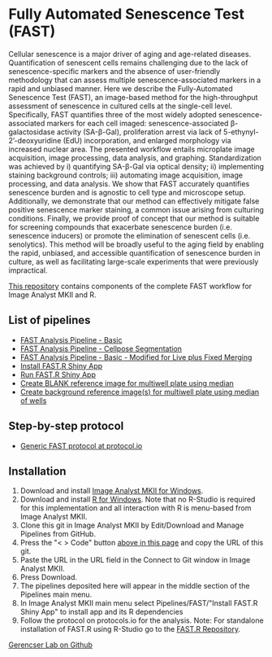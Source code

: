 # Fully Automated Senescence Test (FAST)

Cellular senescence is a major driver of aging and age-related diseases. Quantification of senescent cells remains challenging due to the lack of senescence-specific markers and the absence of user-friendly methodology that can assess multiple senescence-associated markers in a rapid and unbiased manner. Here we describe the Fully-Automated Senescence Test (FAST), an image-based method for the high-throughput assessment of senescence in cultured cells at the single-cell level. Specifically, FAST quantifies three of the most widely adopted senescence-associated markers for each cell imaged: senescence-associated β-galactosidase activity (SA-β-Gal), proliferation arrest via lack of 5-ethynyl-2’-deoxyuridine (EdU) incorporation, and enlarged morphology via increased nuclear area. The presented workflow entails microplate image acquisition, image processing, data analysis, and graphing. Standardization was achieved by i) quantifying SA-β-Gal via optical density; ii) implementing staining background controls; iii) automating image acquisition, image processing, and data analysis. We show that FAST accurately quantifies senescence burden and is agnostic to cell type and microscope setup. Additionally, we demonstrate that our method can effectively mitigate false positive senescence marker staining, a common issue arising from culturing conditions. Finally, we provide proof of concept that our method is suitable for screening compounds that exacerbate senescence burden (i.e. senescence inducers) or promote the elimination of senescent cells (i.e. senolytics). This method will be broadly useful to the aging field by enabling the rapid, unbiased, and accessible quantification of senescence burden in culture, as well as facilitating large-scale experiments that were previously impractical.

[This repository](https://github.com/gerencserlab/FAST/) contains components of the complete FAST workflow for Image Analyst MKII and R.   

## List of pipelines
* [FAST Analysis Pipeline - Basic](FAST_Analysis_Pipeline_-_basic.md)
* [FAST Analysis Pipeline - Cellpose Segmentation](FAST_Analysis_Pipeline_-_Cellpose.md)
* [FAST Analysis Pipeline - Basic - Modified for Live plus Fixed Merging](/Other_pipelines_used_in_the_FAST_paper/Fluorescence_and_absorbance_histometry_using_nuclear_marker_(1-4_labels)_live_plus_fixed.md)
* [Install FAST.R Shiny App](Install_FAST.R.md)
* [Run FAST.R Shiny App](Run_FAST.R.md)
* [Create BLANK reference image for multiwell plate using median](FAST_-_Create_BLANK_reference_image_for_multiwell_plate_using_median.md)
* [Create background reference image(s) for multiwell plate using median of wells](FAST_-_Create_reference_image_for_multiwell_plate_using_median.md)

## Step-by-step protocol
* [Generic FAST protocol at protocol.io](https://www.protocols.io/view/fully-automated-senescence-test-fast-cy9qxz5w)

## Installation
1. Download and install [Image Analyst MKII for Windows](https://www.imageanalyst.net/downloads/?item=recent/imageanalystMKII64.msi).
2. Download and install [R for Windows](https://cran.r-project.org/bin/windows/base/). Note that no R-Studio is required for this implementation and all interaction with R is menu-based from Image Analyst MKII.
3. Clone this git in Image Analyst MKII by Edit/Download and Manage Pipelines from GitHub. 
4. Press the "< > Code" button [above in this page](https://github.com/gerencserlab/FAST/) and copy the URL of this git.
5. Paste the URL in the URL field in the Connect to Git window in Image Analyst MKII.
6. Press Download.
7. The pipelines deposited here will appear in the middle section of the Pipelines main menu.
8. In Image Analyst MKII main menu select Pipelines/FAST/"Install FAST.R Shiny App" to install app and its R dependencies 
9. Follow the protocol on protocols.io for the analysis.
Note: For standalone installation of FAST.R using R-Studio go to the [FAST.R Repository](https://github.com/f-neri/FAST.R).

[Gerencser Lab on Github](https://github.com/gerencserlab)



